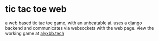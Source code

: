 # tic tac toe web
a web based tic tac toe game, with an unbeatable ai. uses a django backend and communicates via websockets with the web page.
view the working game at [alyxbb.tech](alyxbb.tech)